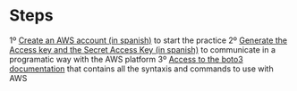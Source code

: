 # Steps

1º [Create an AWS account (in spanish)](https://www.youtube.com/watch?v=8AUWxW14lhk&t=4s) to start the practice
2º [Generate the Access key and the Secret Access Key (in spanish)](https://www.youtube.com/watch?v=_zMCdUndHy0&t=239s) to communicate in a programatic way with the AWS platform
3º [Access to the boto3 documentation](https://boto3.amazonaws.com/v1/documentation/api/latest/index.html) that contains all the syntaxis and commands to use with AWS
